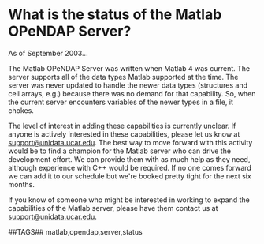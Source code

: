 # What is the status of the Matlab OPeNDAP Server?

As of September 2003...

The Matlab OPeNDAP Server was written when Matlab 4 was current. The server supports all of the data types Matlab supported at the time. The server was never updated to handle the newer data types (structures and cell arrays, e.g.) because there was no demand for that capability. So, when the current server encounters variables of the newer types in a file, it chokes.

The level of interest in adding these capabilities is currently unclear. If anyone is actively interested in these capabilities, please let us know at support@unidata.ucar.edu. The best way to move forward with this activity would be to find a champion for the Matlab server who can drive the development effort. We can provide them with as much help as they need, although experience with C++ would be required. If no one comes forward we can add it to our schedule but we're booked pretty tight for the next six months.

If you know of someone who might be interested in working to expand the capabilities of the Matlab server, please have them contact us at support@unidata.ucar.edu.

##TAGS##
matlab,opendap,server,status